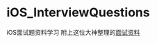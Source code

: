 # iOS_InterviewQuestions
iOS面试题资料学习
附上这位大神整理的[面试资料](https://github.com/ChenYilong/iOSInterviewQuestions)

